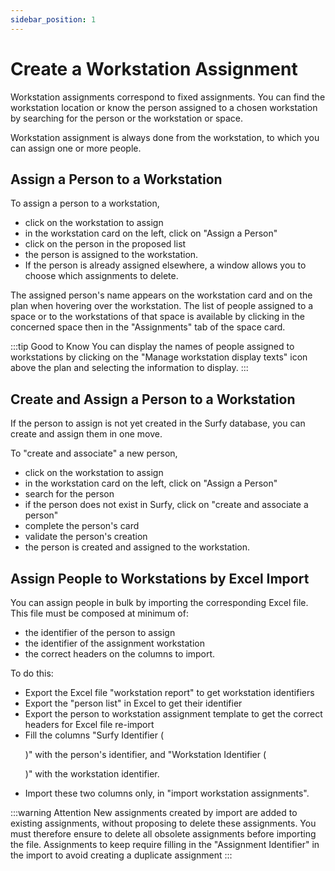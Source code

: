 ```yaml
---
sidebar_position: 1
---
```

# Create a Workstation Assignment

Workstation assignments correspond to fixed assignments. You can find the workstation location or know the person assigned to a chosen workstation by searching for the person or the workstation or space.

Workstation assignment is always done from the workstation, to which you can assign one or more people.

## Assign a Person to a Workstation

To assign a person to a workstation,

-   click on the workstation to assign
-   in the workstation card on the left, click on "Assign a Person"
-   click on the person in the proposed list
-   the person is assigned to the workstation.
-   If the person is already assigned elsewhere, a window allows you to choose which assignments to delete.

The assigned person's name appears on the workstation card and on the plan when hovering over the workstation. The list of people assigned to a space or to the workstations of that space is available by clicking in the concerned space then in the "Assignments" tab of the space card.


:::tip Good to Know
You can display the names of people assigned to workstations by clicking on the "Manage workstation display texts" icon above the plan and selecting the information to display.
:::


## Create and Assign a Person to a Workstation

If the person to assign is not yet created in the Surfy database, you can create and assign them in one move.

<Youtube code="gqpkHBE_0Lw"/>

To "create and associate" a new person,

-   click on the workstation to assign
-   in the workstation card on the left, click on "Assign a Person"
-   search for the person
-   if the person does not exist in Surfy, click on "create and associate a person"
-   complete the person's card
-   validate the person's creation
-   the person is created and assigned to the workstation.


## Assign People to Workstations by Excel Import

You can assign people in bulk by importing the corresponding Excel file.
This file must be composed at minimum of:
-   the identifier of the person to assign
-   the identifier of the assignment workstation
-   the correct headers on the columns to import.

To do this:
-	Export the Excel file "workstation report" to get workstation identifiers
-	Export the "person list" in Excel to get their identifier
-	Export the person to workstation assignment template to get the correct headers for Excel file re-import
-	Fill the columns "Surfy Identifier (<P code="workplaceAffectation:person" />)" with the person's identifier, and "Workstation Identifier (<P code="workplaceAffectation:workplace" />)" with the workstation identifier.
-	Import these two columns only, in "import workstation assignments".


:::warning Attention
New assignments created by import are added to existing assignments, without proposing to delete these assignments.
You must therefore ensure to delete all obsolete assignments before importing the file.
Assignments to keep require filling in the "Assignment Identifier" in the import to avoid creating a duplicate assignment
 :::